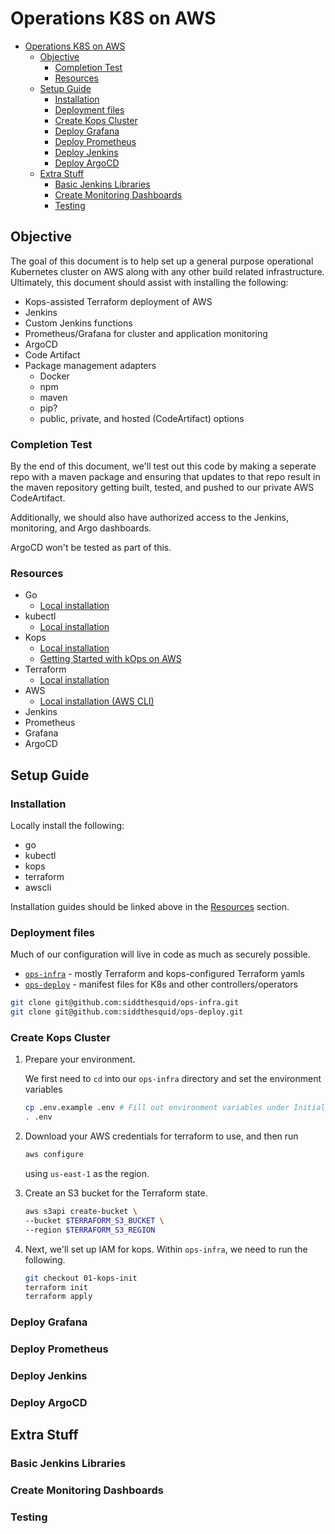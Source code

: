 # Operations K8S on AWS

- [Operations K8S on AWS](#operations-k8s-on-aws)
  - [Objective](#objective)
    - [Completion Test](#completion-test)
    - [Resources](#resources)
  - [Setup Guide](#setup-guide)
    - [Installation](#installation)
    - [Deployment files](#deployment-files)
    - [Create Kops Cluster](#create-kops-cluster)
    - [Deploy Grafana](#deploy-grafana)
    - [Deploy Prometheus](#deploy-prometheus)
    - [Deploy Jenkins](#deploy-jenkins)
    - [Deploy ArgoCD](#deploy-argocd)
  - [Extra Stuff](#extra-stuff)
    - [Basic Jenkins Libraries](#basic-jenkins-libraries)
    - [Create Monitoring Dashboards](#create-monitoring-dashboards)
    - [Testing](#testing)

## Objective

The goal of this document is to help set up a general purpose operational Kubernetes cluster on AWS along with any other build related infrastructure. Ultimately, this document should assist with installing the following:

- Kops-assisted Terraform deployment of AWS
- Jenkins
- Custom Jenkins functions
- Prometheus/Grafana for cluster and application monitoring
- ArgoCD
- Code Artifact
- Package management adapters
  - Docker
  - npm
  - maven
  - pip?
  - public, private, and hosted (CodeArtifact) options

### Completion Test

By the end of this document, we'll test out this code by making a seperate repo with a maven package and ensuring that updates to that repo result in the maven repository getting built, tested, and pushed to our private AWS CodeArtifact.

Additionally, we should also have authorized access to the Jenkins, monitoring, and Argo dashboards.

ArgoCD won't be tested as part of this.

### Resources

- Go
  - [Local installation](https://go.dev/doc/install)
- kubectl
  - [Local installation](https://kubernetes.io/docs/tasks/tools/)
- Kops
  - [Local installation](https://kops.sigs.k8s.io/getting_started/install/)
  - [Getting Started with kOps on AWS](https://kops.sigs.k8s.io/getting_started/aws/)
- Terraform
  - [Local installation](https://learn.hashicorp.com/tutorials/terraform/install-cli)
- AWS
  - [Local installation (AWS CLI)](https://docs.aws.amazon.com/cli/latest/userguide/getting-started-install.html)
- Jenkins
- Prometheus
- Grafana
- ArgoCD

## Setup Guide

### Installation

Locally install the following:

- go
- kubectl
- kops
- terraform
- awscli

Installation guides should be linked above in the [Resources](#resources) section.

### Deployment files

Much of our configuration will live in code as much as securely possible.

- [`ops-infra`](https://github.com/siddthesquid/ops-infra) - mostly Terraform and kops-configured Terraform yamls
- [`ops-deploy`](https://github.com/siddthesquid/ops-deploy) - manifest files for K8s and other controllers/operators

```sh
git clone git@github.com:siddthesquid/ops-infra.git
git clone git@github.com:siddthesquid/ops-deploy.git
```

### Create Kops Cluster

1. Prepare your environment.

   We first need to `cd` into our `ops-infra` directory and set the environment variables

   ```sh
   cp .env.example .env # Fill out environment variables under Initialize
   . .env
   ```

2. Download your AWS credentials for terraform to use, and then run

   ```sh
   aws configure
   ```

   using `us-east-1` as the region.

3. Create an S3 bucket for the Terraform state.

   ```sh
   aws s3api create-bucket \
   --bucket $TERRAFORM_S3_BUCKET \
   --region $TERRAFORM_S3_REGION
   ```

4. Next, we'll set up IAM for kops. Within `ops-infra`, we need to run the following.

   ```sh
   git checkout 01-kops-init
   terraform init
   terraform apply
   ```

### Deploy Grafana

### Deploy Prometheus

### Deploy Jenkins

### Deploy ArgoCD

## Extra Stuff

### Basic Jenkins Libraries

### Create Monitoring Dashboards

### Testing
